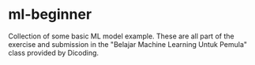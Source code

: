 # ml-beginner
Collection of some basic ML model example. These are all part of the exercise and submission in the "Belajar Machine Learning Untuk Pemula" class provided by Dicoding. 
